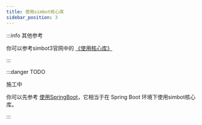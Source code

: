 ```yaml
---
title: 使用simbot核心库
sidebar_position: 3
---
```


:::info 其他参考

你可以参考simbot3官网中的 [《使用核心库》](https://simbot.forte.love/docs/quick-start/core)

:::

:::danger TODO

施工中

你可以先参考 [使用SpringBoot](spring-boot)，它相当于在 Spring Boot 环境下使用simbot核心库。

:::
